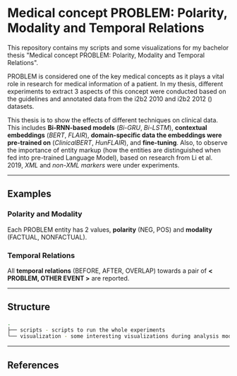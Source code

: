 # Medical concept PROBLEM: Polarity, Modality and Temporal Relations

This repository contains my scripts and some visualizations for my bachelor thesis "Medical concept PROBLEM: Polarity, Modality and Temporal Relations".

PROBLEM is considered one of the key medical concepts as it plays a vital role in research for medical information of a patient.
In my thesis, different experiments to extract 3 aspects of this concept were conducted based on the guidelines and annotated data from the i2b2 2010 and i2b2 2012 () datasets.

This thesis is to show the effects of different techniques on clinical data. 
This includes **Bi-RNN-based models** (*Bi-GRU*, *Bi-LSTM*), **contextual embeddings** (*BERT*, *FLAIR*),
**domain-specific data the embeddings were pre-trained on** (*ClinicalBERT*, *HunFLAIR*), and **fine-tuning**.
Also, to observe the importance of entity markup (how the entities are distinguished when fed into pre-trained Language Model),
based on research from Li et al. 2019, *XML* and *non-XML markers* were under experiments.

----------


## Examples

### Polarity and Modality

Each PROBLEM entity has 2 values, **polarity** (NEG, POS) and **modality** (FACTUAL, NONFACTUAL).




### Temporal Relations

All **temporal relations** (BEFORE, AFTER, OVERLAP) towards a pair of **< PROBLEM, OTHER EVENT >** are reported.

---

## Structure

```bash
.
├── scripts - scripts to run the whole experiments
└── visualization - some interesting visualizations during analysis models in Temporal Relation Task
```

---

## References




